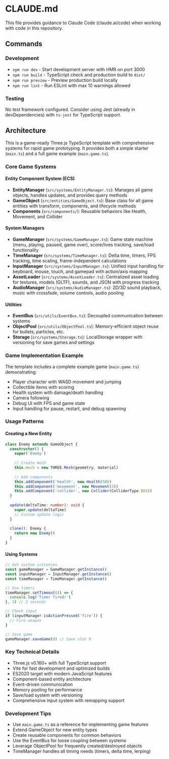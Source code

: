 # CLAUDE.md

This file provides guidance to Claude Code (claude.ai/code) when working with code in this repository.

## Commands

### Development
- `npm run dev` - Start development server with HMR on port 3000
- `npm run build` - TypeScript check and production build to `dist/`
- `npm run preview` - Preview production build locally
- `npm run lint` - Run ESLint with max 10 warnings allowed

### Testing
No test framework configured. Consider using Jest (already in devDependencies) with `ts-jest` for TypeScript support.

## Architecture

This is a game-ready Three.js TypeScript template with comprehensive systems for rapid game prototyping. It provides both a simple starter (`main.ts`) and a full game example (`main.game.ts`).

### Core Game Systems

#### Entity Component System (ECS)
- **EntityManager** (`src/systems/EntityManager.ts`): Manages all game objects, handles updates, and provides query methods
- **GameObject** (`src/entities/GameObject.ts`): Base class for all game entities with transform, components, and lifecycle methods
- **Components** (`src/components/`): Reusable behaviors like Health, Movement, and Collider

#### System Managers
- **GameManager** (`src/systems/GameManager.ts`): Game state machine (menu, playing, paused, game over), score/lives tracking, save/load functionality
- **TimeManager** (`src/systems/TimeManager.ts`): Delta time, timers, FPS tracking, time scaling, frame-independent calculations
- **InputManager** (`src/systems/InputManager.ts`): Unified input handling for keyboard, mouse, touch, and gamepad with action/axis mapping
- **AssetLoader** (`src/systems/AssetLoader.ts`): Centralized asset loading for textures, models (GLTF), sounds, and JSON with progress tracking
- **AudioManager** (`src/systems/AudioManager.ts`): 2D/3D sound playback, music with crossfade, volume controls, audio pooling

#### Utilities
- **EventBus** (`src/utils/EventBus.ts`): Decoupled communication between systems
- **ObjectPool** (`src/utils/ObjectPool.ts`): Memory-efficient object reuse for bullets, particles, etc.
- **Storage** (`src/systems/Storage.ts`): LocalStorage wrapper with versioning for save games and settings

### Game Implementation Example

The template includes a complete example game (`main.game.ts`) demonstrating:
- Player character with WASD movement and jumping
- Collectible items with scoring
- Health system with damage/death handling
- Camera following
- Debug UI with FPS and game state
- Input handling for pause, restart, and debug spawning

### Usage Patterns

#### Creating a New Entity
```typescript
class Enemy extends GameObject {
  constructor() {
    super('Enemy')
    
    // Create mesh
    this.mesh = new THREE.Mesh(geometry, material)
    
    // Add components
    this.addComponent('health', new Health(50))
    this.addComponent('movement', new Movement(3))
    this.addComponent('collider', new Collider(ColliderType.BOX))
  }
  
  update(deltaTime: number): void {
    super.update(deltaTime)
    // Custom update logic
  }
  
  clone(): Enemy {
    return new Enemy()
  }
}
```

#### Using Systems
```typescript
// Get system instances
const gameManager = GameManager.getInstance()
const inputManager = InputManager.getInstance()
const timeManager = TimeManager.getInstance()

// Use timers
timeManager.setTimeout(() => {
  console.log('Timer fired!')
}, 2) // 2 seconds

// Check input
if (inputManager.isActionPressed('fire')) {
  // Fire weapon
}

// Save game
gameManager.saveGame(0) // Save slot 0
```

### Key Technical Details
- Three.js v0.160+ with full TypeScript support
- Vite for fast development and optimized builds
- ES2020 target with modern JavaScript features
- Component-based entity architecture
- Event-driven communication
- Memory pooling for performance
- Save/load system with versioning
- Comprehensive input system with remapping support

### Development Tips
- Use `main.game.ts` as a reference for implementing game features
- Extend GameObject for new entity types
- Create reusable components for common behaviors
- Use the EventBus for loose coupling between systems
- Leverage ObjectPool for frequently created/destroyed objects
- TimeManager handles all timing needs (timers, delta time, lerping)